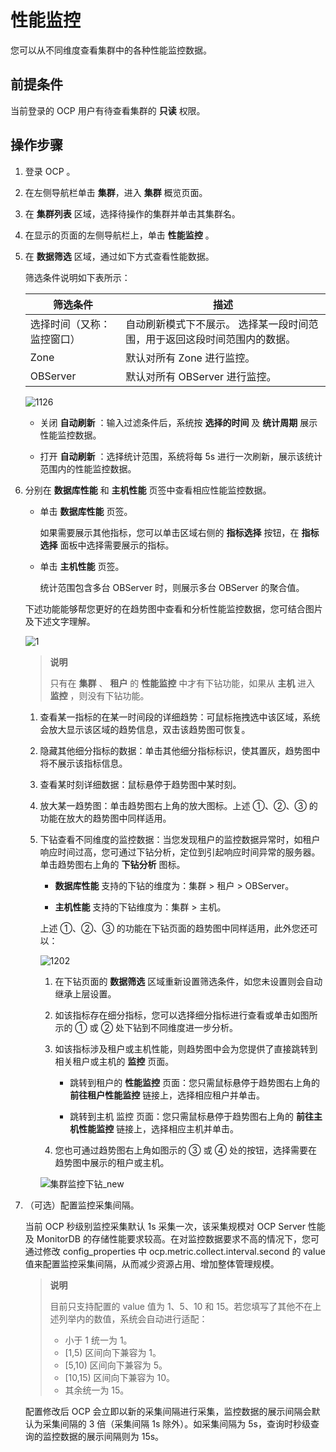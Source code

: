 性能监控
=========================

您可以从不同维度查看集群中的各种性能监控数据。

前提条件
-------------------------

当前登录的 OCP 用户有待查看集群的 **只读** 权限。

操作步骤
-------------------------

1. 登录 OCP 。

2. 在左侧导航栏单击 **集群**，进入 **集群** 概览页面。

3. 在 **集群列表** 区域，选择待操作的集群并单击其集群名。

4. 在显示的页面的左侧导航栏上，单击 **性能监控** 。

5. 在 **数据筛选** 区域，通过如下方式查看性能数据。

   筛选条件说明如下表所示：

   |     筛选条件   |    **描述**    |
   |---------------|-----------|
   | 选择时间（又称：监控窗口） | 自动刷新模式下不展示。 选择某一段时间范围，用于返回这段时间范围内的数据。  |
   |Zone |默认对所有 Zone 进行监控。|
   |OBServer|默认对所有 OBServer 进行监控。|
  
   ![1126](https://obbusiness-private.oss-cn-shanghai.aliyuncs.com/doc/img/ocp/401/%E6%95%B0%E6%8D%AE%E5%BA%93%E6%80%A7%E8%83%BD1.png)

   * 关闭 **自动刷新** ：输入过滤条件后，系统按 **选择的时间** 及 **统计周期** 展示性能监控数据。

   * 打开 **自动刷新** ：选择统计范围，系统将每 5s 进行一次刷新，展示该统计范围内的性能监控数据。

6. 分别在 **数据库性能** 和 **主机性能** 页签中查看相应性能监控数据。

   * 单击 **数据库性能** 页签。

     如果需要展示其他指标，您可以单击区域右侧的 **指标选择** 按钮，在 **指标选择** 面板中选择需要展示的指标。

   * 单击 **主机性能** 页签。

     统计范围包含多台 OBServer 时，则展示多台 OBServer 的聚合值。

   下述功能能够帮您更好的在趋势图中查看和分析性能监控数据，您可结合图片及下述文字理解。

   ![1](https://help-static-aliyun-doc.aliyuncs.com/assets/img/zh-CN/8507124461/p397839.png)

   > **说明**
   >
   > 只有在 **集群** 、 **租户** 的 **性能监控** 中才有下钻功能，如果从 **主机** 进入 **监控** ，则没有下钻功能。

   1. 查看某一指标的在某一时间段的详细趋势：可鼠标拖拽选中该区域，系统会放大显示该区域的趋势信息，双击该趋势图可恢复。

   2. 隐藏其他细分指标的数据：单击其他细分指标标识，使其置灰，趋势图中将不展示该指标信息。

   3. 查看某时刻详细数据：鼠标悬停于趋势图中某时刻。

   4. 放大某一趋势图：单击趋势图右上角的放大图标。上述 ①、②、③ 的功能在放大的趋势图中同样适用。

   5. 下钻查看不同维度的监控数据：当您发现租户的监控数据异常时，如租户响应时间过高，您可通过下钻分析，定位到引起响应时间异常的服务器。单击趋势图右上角的 **下钻分析** 图标。

      * **数据库性能** 支持的下钻的维度为：集群 \> 租户 \> OBServer。

      * **主机性能** 支持的下钻维度为：集群 \> 主机。

      上述 ①、②、③ 的功能在下钻页面的趋势图中同样适用，此外您还可以：

      ![1202](https://help-static-aliyun-doc.aliyuncs.com/assets/img/zh-CN/4717130461/p362718.png)

      1. 在下钻页面的 **数据筛选** 区域重新设置筛选条件，如您未设置则会自动继承上层设置。

      2. 如该指标存在细分指标，您可以选择细分指标进行查看或单击如图所示的 ① 或 ② 处下钻到不同维度进一步分析。

      3. 如该指标涉及租户或主机性能，则趋势图中会为您提供了直接跳转到相关租户或主机的 **监控** 页面。

         * 跳转到租户的 **性能监控** 页面：您只需鼠标悬停于趋势图右上角的 **前往租户性能监控** 链接上，选择相应租户并单击。

         * 跳转到主机 监控 页面：您只需鼠标悬停于趋势图右上角的 **前往主机性能监控** 链接上，选择相应主机并单击。

      4. 您也可通过趋势图右上角如图示的 ③ 或 ④ 处的按钮，选择需要在趋势图中展示的租户或主机。

      ![集群监控下钻_new](https://help-static-aliyun-doc.aliyuncs.com/assets/img/zh-CN/4717130461/p362040.gif)

7. （可选）配置监控采集间隔。

   当前 OCP 秒级别监控采集默认 1s 采集一次，该采集规模对 OCP Server 性能及 MonitorDB 的存储性能要求较高。在对监控数据要求不高的情况下，您可通过修改 config_properties 中 ocp.metric.collect.interval.second 的 value 值来配置监控采集间隔，从而减少资源占用、增加整体管理规模。

   > **说明**
   >
   > 目前只支持配置的 value 值为 1、5、10 和 15。若您填写了其他不在上述列举内的数值，系统会自动进行适配：
   >
   > * 小于 1 统一为 1。
   > * \[1,5) 区间向下兼容为 1。
   > * \[5,10) 区间向下兼容为 5。
   > * \[10,15) 区间向下兼容为 10。
   > * 其余统一为 15。

   配置修改后 OCP 会立即以新的采集间隔进行采集，监控数据的展示间隔会默认为采集间隔的 3 倍（采集间隔 1s 除外）。如采集间隔为 5s，查询时秒级查询的监控数据的展示间隔则为 15s。
